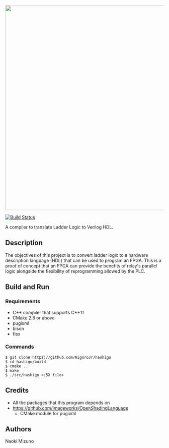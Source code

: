 <div align="center">
  <img width=650px src="https://raw.githubusercontent.com/NigoroJr/hashigo/master/misc/logo.png" />
</div>

[![Build Status](https://travis-ci.org/NigoroJr/hashigo.svg)](https://travis-ci.org/NigoroJr/hashigo)

A compiler to translate Ladder Logic to Verilog HDL.

## Description
The objectives of this project is to convert ladder logic to a hardware
description language (HDL) that can be used to program an FPGA. This is a
proof of concept that an FPGA can provide the benefits of relay's parallel
logic alongside the flexibility of reprogramming allowed by the PLC.

## Build and Run
### Requirements
- C++ compiler that supports C++11
- CMake 2.8 or above
- pugixml
- bison
- flex

### Commands

```console
$ git clone https://github.com/NigoroJr/hashigo
$ cd hashigo/build
$ cmake ..
$ make
$ ./src/hashigo <L5X file>
```

## Credits
- All the packages that this program depends on
- https://github.com/imageworks/OpenShadingLanguage
  - CMake module for pugixml

## Authors
Naoki Mizuno
